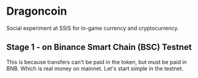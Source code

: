 # Dragoncoin

Social experiment at SSIS for in-game currency and cryptocurrency.

## Stage 1 - on Binance Smart Chain (BSC) Testnet

This is because transfers can't be paid in the token, but must be paid in BNB. Which is real money on mainnet. Let's start simple in the testnet.
